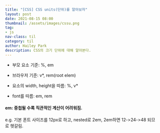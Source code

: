 ```yaml
---
title: "[CSS] CSS units(단위)를 알아보자"
layout: post
date: 2021-08-15 08:00
thumbnail: /assets/images/cssu.png
tag:
- js
nav-class: til
category: til
author: Hailey Park
description: CSS의 크기 단위에 대해 알아본다.
---
```


- 부모 요소 기준: %, em
- 브라우저 기준: v*, rem(root elem)

- 요소의 width, height을 따름: %, v*
- font를 따름: em, rem


#### em: 중첩될 수록 직관적인 계산이 어려워짐.
e.g. 기본 폰트 사이즈를 12px로 하고, nested로 2em, 2em하면 12->24->48 되므로 헷갈림.
